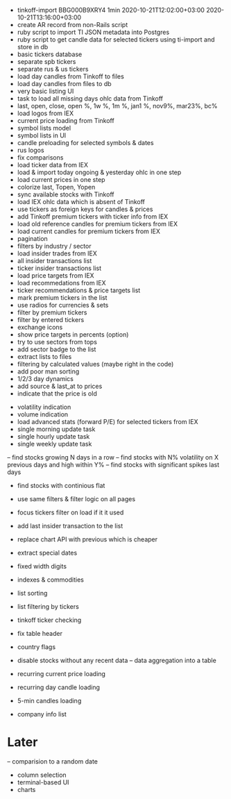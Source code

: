 + tinkoff-import BBG000B9XRY4 1min 2020-10-21T12:02:00+03:00 2020-10-21T13:16:00+03:00
+ create AR record from non-Rails script
+ ruby script to import TI JSON metadata into Postgres
+ ruby script to get candle data for selected tickers using ti-import and store in db
+ basic tickers database
+ separate spb tickers
+ separate rus & us tickers
+ load day candles from Tinkoff to files
+ load day candles from files to db
+ very basic listing UI
+ task to load all missing days ohlc data from Tinkoff
+ last, open, close, open %, 1w %, 1m %, jan1 %, nov9%, mar23%, bc%
+ load logos from IEX
+ current price loading from Tinkoff
+ symbol lists model
+ symbol lists in UI
+ candle preloading for selected symbols & dates
+ rus logos
+ fix comparisons
+ load ticker data from IEX
+ load & import today ongoing & yesterday ohlc in one step
+ load current prices in one step
+ colorize last, Topen, Yopen
+ sync available stocks with Tinkoff
+ load IEX ohlc data which is absent of Tinkoff
+ use tickers as foreign keys for candles & prices
+ add Tinkoff premium tickers with ticker info from IEX
+ load old reference candles for premium tickers from IEX
+ load current candles for premium tickers from IEX
+ pagination
+ filters by industry / sector
+ load insider trades from IEX
+ all insider transactions list
+ ticker insider transactions list
+ load price targets from IEX
+ load recommedations from IEX
+ ticker recommendations & price targets list
+ mark premium tickers in the list
+ use radios for currencies & sets
+ filter by premium tickers
+ filter by entered tickers
+ exchange icons
+ show price targets in percents (option)
+ try to use sectors from tops
+ add sector badge to the list
+ extract lists to files
+ filtering by calculated values (maybe right in the code)
+ add poor man sorting
+ 1/2/3 day dynamics
+ add source & last_at to prices
+ indicate that the price is old

- volatility indication
- volume indication
- load advanced stats (forward P/E) for selected tickers from IEX
- single morning update task
- single hourly update task
- single weekly update task

– find stocks growing N days in a row
– find stocks with N% volatility on X previous days and high within Y%
– find stocks with significant spikes last days
- find stocks with continious flat

- use same filters & filter logic on all pages
- focus tickers filter on load if it it used
- add last insider transaction to the list
- replace chart API with previous which is cheaper
- extract special dates
- fixed width digits
- indexes & commodities
- list sorting
- list filtering by tickers
- tinkoff ticker checking
- fix table header
- country flags
- disable stocks without any recent data
– data aggregation into a table
- recurring current price loading
- recurring day candle loading
- 5-min candles loading
- company info list


# Later
– comparision to a random date
- column selection
- terminal-based UI
- charts
